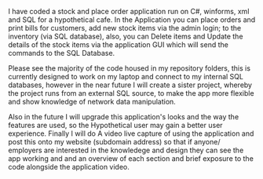 I have coded a stock and place order application run on C#, winforms, xml and SQL for a hypothetical cafe.  In the Application you can place orders and print 
bills for customers, add new stock items via the admin login; to the inventory (via SQL database), also, you can Delete items and Update the details of the stock items 
via the application GUI which will send the commands to the SQL Database.

Please see the majority of the code housed in my repository folders, this is currently designed to work on my laptop and connect to my internal SQL databases, however in the near
future I will create a sister project, whereby the project runs from an external SQL source, to make the app more flexible and show knowledge of network data manipulation.

Also in the future I will upgrade this application's looks and the way the features are used, so the Hypothetical user may gain a better user experience.  Finally I will do
A video live capture of using the application and post this onto my website (subdomain address) so that if anyone/ employers are interested in the knowledege and design they
can see the app working and and an overview of each section and brief exposure to the code alongside the application video.

